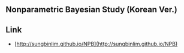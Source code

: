 ## Nonparametric Bayesian Study (Korean Ver.)

## Link

- [http://sungbinlim.github.io/NPB](http://sungbinlim.github.io/NPB)



